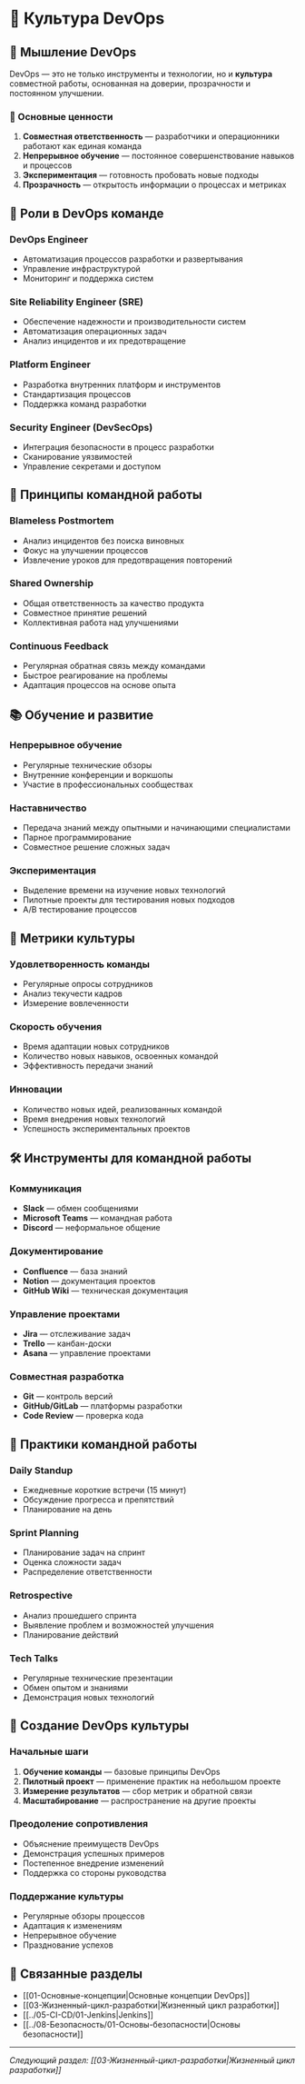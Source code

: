 # 🏢 Культура DevOps

## 🧠 Мышление DevOps

DevOps — это не только инструменты и технологии, но и **культура** совместной работы, основанная на доверии, прозрачности и постоянном улучшении.

### 🎯 Основные ценности

1. **Совместная ответственность** — разработчики и операционники работают как единая команда
2. **Непрерывное обучение** — постоянное совершенствование навыков и процессов
3. **Экспериментация** — готовность пробовать новые подходы
4. **Прозрачность** — открытость информации о процессах и метриках

## 👥 Роли в DevOps команде

### DevOps Engineer
- Автоматизация процессов разработки и развертывания
- Управление инфраструктурой
- Мониторинг и поддержка систем

### Site Reliability Engineer (SRE)
- Обеспечение надежности и производительности систем
- Автоматизация операционных задач
- Анализ инцидентов и их предотвращение

### Platform Engineer
- Разработка внутренних платформ и инструментов
- Стандартизация процессов
- Поддержка команд разработки

### Security Engineer (DevSecOps)
- Интеграция безопасности в процесс разработки
- Сканирование уязвимостей
- Управление секретами и доступом

## 🤝 Принципы командной работы

### Blameless Postmortem
- Анализ инцидентов без поиска виновных
- Фокус на улучшении процессов
- Извлечение уроков для предотвращения повторений

### Shared Ownership
- Общая ответственность за качество продукта
- Совместное принятие решений
- Коллективная работа над улучшениями

### Continuous Feedback
- Регулярная обратная связь между командами
- Быстрое реагирование на проблемы
- Адаптация процессов на основе опыта

## 📚 Обучение и развитие

### Непрерывное обучение
- Регулярные технические обзоры
- Внутренние конференции и воркшопы
- Участие в профессиональных сообществах

### Наставничество
- Передача знаний между опытными и начинающими специалистами
- Парное программирование
- Совместное решение сложных задач

### Экспериментация
- Выделение времени на изучение новых технологий
- Пилотные проекты для тестирования новых подходов
- A/B тестирование процессов

## 🎯 Метрики культуры

### Удовлетворенность команды
- Регулярные опросы сотрудников
- Анализ текучести кадров
- Измерение вовлеченности

### Скорость обучения
- Время адаптации новых сотрудников
- Количество новых навыков, освоенных командой
- Эффективность передачи знаний

### Инновации
- Количество новых идей, реализованных командой
- Время внедрения новых технологий
- Успешность экспериментальных проектов

## 🛠️ Инструменты для командной работы

### Коммуникация
- **Slack** — обмен сообщениями
- **Microsoft Teams** — командная работа
- **Discord** — неформальное общение

### Документирование
- **Confluence** — база знаний
- **Notion** — документация проектов
- **GitHub Wiki** — техническая документация

### Управление проектами
- **Jira** — отслеживание задач
- **Trello** — канбан-доски
- **Asana** — управление проектами

### Совместная разработка
- **Git** — контроль версий
- **GitHub/GitLab** — платформы разработки
- **Code Review** — проверка кода

## 🎪 Практики командной работы

### Daily Standup
- Ежедневные короткие встречи (15 минут)
- Обсуждение прогресса и препятствий
- Планирование на день

### Sprint Planning
- Планирование задач на спринт
- Оценка сложности задач
- Распределение ответственности

### Retrospective
- Анализ прошедшего спринта
- Выявление проблем и возможностей улучшения
- Планирование действий

### Tech Talks
- Регулярные технические презентации
- Обмен опытом и знаниями
- Демонстрация новых технологий

## 🚀 Создание DevOps культуры

### Начальные шаги
1. **Обучение команды** — базовые принципы DevOps
2. **Пилотный проект** — применение практик на небольшом проекте
3. **Измерение результатов** — сбор метрик и обратной связи
4. **Масштабирование** — распространение на другие проекты

### Преодоление сопротивления
- Объяснение преимуществ DevOps
- Демонстрация успешных примеров
- Постепенное внедрение изменений
- Поддержка со стороны руководства

### Поддержание культуры
- Регулярные обзоры процессов
- Адаптация к изменениям
- Непрерывное обучение
- Празднование успехов

## 🔗 Связанные разделы

- [[01-Основные-концепции|Основные концепции DevOps]]
- [[03-Жизненный-цикл-разработки|Жизненный цикл разработки]]
- [[../05-CI-CD/01-Jenkins|Jenkins]]
- [[../08-Безопасность/01-Основы-безопасности|Основы безопасности]]

---

*Следующий раздел: [[03-Жизненный-цикл-разработки|Жизненный цикл разработки]]* 